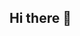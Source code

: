 ## Hi there 👋

<!--
**LukaLucky/LukaLucky** is a ✨ _special_ ✨ repository because its `README.md` (this file) appears on your GitHub profile.

Boas vindas ao meu perfil
